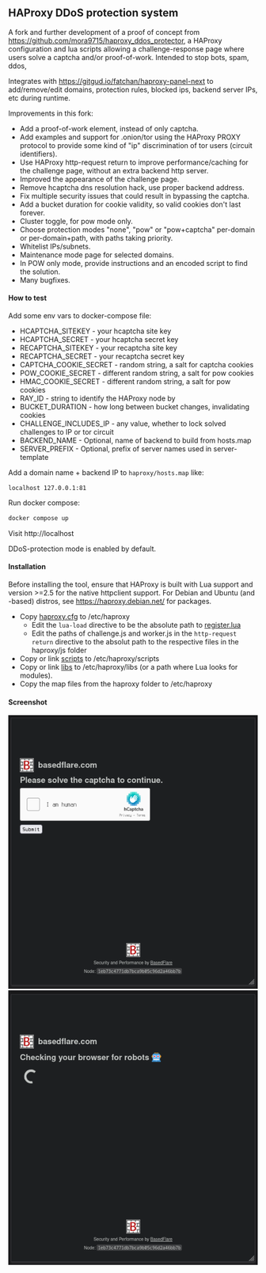## HAProxy DDoS protection system

A fork and further development of a proof of concept from https://github.com/mora9715/haproxy_ddos_protector, a HAProxy configuration and lua scripts allowing a challenge-response page where users solve a captcha and/or proof-of-work.
Intended to stop bots, spam, ddos, 

Integrates with https://gitgud.io/fatchan/haproxy-panel-next to add/remove/edit domains, protection rules, blocked ips, backend server IPs, etc during runtime.

Improvements in this fork:

- Add a proof-of-work element, instead of only captcha.
- Add examples and support for .onion/tor using the HAProxy PROXY protocol to provide some kind of "ip" discrimination of tor users (circuit identifiers).
- Use HAProxy http-request return to improve performance/caching for the challenge page, without an extra backend http server.
- Improved the appearance of the challenge page.
- Remove hcaptcha dns resolution hack, use proper backend address.
- Fix multiple security issues that could result in bypassing the captcha.
- Add a bucket duration for cookie validity, so valid cookies don't last forever.
- Cluster toggle, for pow mode only.
- Choose protection modes "none", "pow" or "pow+captcha" per-domain or per-domain+path, with paths taking priority.
- Whitelist IPs/subnets.
- Maintenance mode page for selected domains.
- In POW only mode, provide instructions and an encoded script to find the solution.
- Many bugfixes.

#### How to test

Add some env vars to docker-compose file:

- HCAPTCHA_SITEKEY - your hcaptcha site key
- HCAPTCHA_SECRET - your hcaptcha secret key
- RECAPTCHA_SITEKEY - your recaptcha site key
- RECAPTCHA_SECRET - your recaptcha secret key
- CAPTCHA_COOKIE_SECRET - random string, a salt for captcha cookies
- POW_COOKIE_SECRET - different random string, a salt for pow cookies
- HMAC_COOKIE_SECRET - different random string, a salt for pow cookies
- RAY_ID - string to identify the HAProxy node by
- BUCKET_DURATION - how long between bucket changes, invalidating cookies
- CHALLENGE_INCLUDES_IP - any value, whether to lock solved challenges to IP or tor circuit
- BACKEND_NAME - Optional, name of backend to build from hosts.map
- SERVER_PREFIX - Optional, prefix of server names used in server-template

Add a domain name + backend IP to `haproxy/hosts.map` like:
```plain
localhost 127.0.0.1:81
```

Run docker compose:
```bash
docker compose up
```

Visit http://localhost

DDoS-protection mode is enabled by default.

#### Installation

Before installing the tool, ensure that HAProxy is built with Lua support and version >=2.5 for the native httpclient support. For Debian and Ubuntu (and -based) distros, see https://haproxy.debian.net/ for packages.

- Copy [haproxy.cfg](haproxy/haproxy.cfg) to /etc/haproxy
  - Edit the `lua-load` directive to be the absolute path to [register.lua](src/scripts/register.lua)
  - Edit the paths of challenge.js and worker.js in the `http-request return` directive to the absolut path to the respective files in the haproxy/js folder
- Copy or link [scripts](src/scripts) to /etc/haproxy/scripts
- Copy or link [libs](src/libs) to /etc/haproxy/libs (or a path where Lua looks for modules).
- Copy the map files from the haproxy folder to /etc/haproxy

#### Screenshot

![captcha](img/captcha.png "captcha mode (pow done asynchronously in background)")
![nocaptcha](img/nocaptcha.png "no captcha mode")
